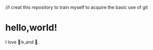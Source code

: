 //I creat this repository to train myself to acquire the basic use of git 
# hello,world!
I love :pizza::coffee:,and :dancer:.
